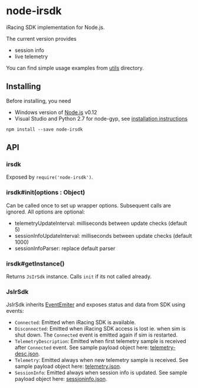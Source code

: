 # node-irsdk

iRacing SDK implementation for Node.js. 

The current version provides 

* session info
* live telemetry

You can find simple usage examples from [utils](utils/) directory.


## Installing

Before installing, you need

* Windows version of [Node.js](https://nodejs.org/download/) v0.12
* Visual Studio and Python 2.7 for node-gyp, see 
[installation instructions](https://github.com/TooTallNate/node-gyp)

`npm install --save node-irsdk`


## API

### irsdk

Exposed by `require('node-irsdk')`. 

### irsdk#init(options : Object)

Can be called once to set up wrapper options. Subsequent calls are ignored. All options are optional:

* telemetryUpdateInterval: milliseconds between update checks (default 5)
* sessionInfoUpdateInterval: milliseconds between update checks (default 1000)
* sessionInfoParser: replace default parser

### irsdk#getInstance()

Returns `JsIrSdk` instance. Calls `init` if its not called already.


### JsIrSdk

JsIrSdk inherits [EventEmiter](https://nodejs.org/api/events.html#events_class_events_eventemitter) 
and exposes status and data from SDK using events:

* `Connected`: Emitted when iRacing SDK is available.
* `Disconnected`: Emitted when iRacing SDK access is lost ie. when sim is shut down. The `Connected` event is emitted again if sim is restarted.
* `TelemetryDescription`: Emitted when first telemetry sample is received after `Connected` event. See sample payload object here: [telemetry-desc.json](sample-data/telemetry-desc.json).
* `Telemetry`: Emitted always when new telemetry sample is received. See sample payload object here: [telemetry.json](sample-data/telemetry.json).
* `SessionInfo`: Emitted always when session info is updated. See sample payload object here: [sessioninfo.json](sample-data/sessioninfo.json).

